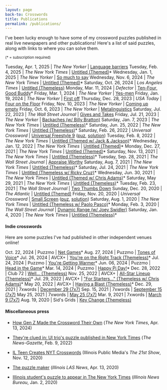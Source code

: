 ```yaml
---
layout: page
back-to: Crosswords
title: Publications
permalink: /publications/
---
```


I've been lucky enough to have some of my crossword puzzles published in real live newspapers and other publications! Here's a list of said puzzles, along with links to where you can solve them.

<small>(\* = subscription required)</small>

Tuesday, Apr. 1, 2025 | _The New Yorker_ | [Language barriers](https://www.newyorker.com/puzzles-and-games-dept/crossword/2025/04/01)
Tuesday, Feb. 4, 2025 | _The New York Times_ | [Untitled (Themed)](https://www.nytimes.com/crosswords/game/daily/2025/02/04)\*
Wednesday, Jan. 1, 2025 | _The New Yorker_ | [So much to say](https://www.newyorker.com/puzzles-and-games-dept/crossword/2025/01/01)
Wednesday, Nov. 6, 2024 | _The New York Times_ | [Untitled (Themed)](https://www.nytimes.com/crosswords/game/daily/2024/11/06)\*
Saturday, Oct. 26, 2024 | _Los Angeles Times_ | [Untitled (Themeless)](https://www.latimes.com/games/daily-crossword?id=tca241026&set=latimes&puzzleType=crossword)
Monday, Mar. 11, 2024 | _Defector_ | [Ten-Four, Good Buddy](https://defector.com/the-crossword-march-11-ten-four-good-buddy)\*
Friday, Mar. 1, 2024 | _The New Yorker_ | [Yes-men](https://www.newyorker.com/puzzles-and-games-dept/crossword/2024/03/01)
Friday, Jan. 19, 2024 | _The New Yorker_ | [First off](https://www.newyorker.com/puzzles-and-games-dept/crossword/2024/01/19)
Thursday, Dec. 28, 2023 | _USA Today_ | [Four on the Floor](https://puzzles.usatoday.com/game/d5b851bc-b136-4c69-904f-8eba993102dc)
Friday, Nov. 10, 2023 | _The New Yorker_ | [Coming up empty](https://www.newyorker.com/puzzles-and-games-dept/crossword/2023/11/10)
Friday, Oct. 6, 2023 | _The New Yorker_ | [Metalinguistics](https://www.newyorker.com/puzzles-and-games-dept/crossword/2023/10/06)
Saturday, Jul. 22, 2023 | _The Wall Street Journal_ | [Gives and Takes](https://www.wsj.com/articles/gives-and-takes-saturday-crossword-july-22-541b32d9)
Friday, Jul. 21, 2023 | _The New Yorker_ | [Backaches (w/ Billy Bratton)](https://www.newyorker.com/puzzles-and-games-dept/crossword/2023/07/21)
Saturday, Jan. 7, 2023 | _The New York Times_ | [Untitled (Themeless)](https://www.nytimes.com/crosswords/game/daily/2023/01/07)\*
Saturday, Jun. 25, 2022 | _The New York Times_ | [Untitled (Themeless)](https://www.nytimes.com/crosswords/game/daily/2022/06/25)\*
Saturday, Feb. 26, 2022 | _Universal Crossword_ | [Universal Freestyle 9](/assets/pdf/freestyle9.pdf) ([puz](/assets/puz/freestyle9.puz), [solution](/assets/pdf/freestyle9solution.pdf))
Tuesday, Feb. 8, 2022 | _The New York Times_ | [Untitled (Themed w/ Jack & Jackson)](https://www.nytimes.com/crosswords/game/daily/2022/02/08)\*
Wednesday, Jan. 12, 2022 | _The New York Times_ | [Untitled (Themed)](https://www.nytimes.com/crosswords/game/daily/2022/01/12)\*
Monday, Dec. 27, 2021 | _The New York Times_ | [Untitled (Themed)](https://www.nytimes.com/crosswords/game/daily/2021/12/27)\*
Saturday, Nov. 13, 2021 | _The New York Times_ | [Untitled (Themeless)](https://www.nytimes.com/crosswords/game/daily/2021/11/13)\*
Tuesday, Sep. 28, 2021 | _The Wall Street Journal_ | [Appraise Worthy](https://www.wsj.com/articles/appraise-worthy-tuesday-crossword-september-28-11632706727)
Saturday, Aug. 7, 2021 | _The New York Times_ | [Untitled (Themeless)](https://www.nytimes.com/crosswords/game/daily/2021/08/07)\*
Saturday, Jul. 24, 2021 | _The New York Times_ | [Untitled (Themeless w/ Ricky Cruz)](https://www.nytimes.com/crosswords/game/daily/2021/07/24)\*
Wednesday, Jun. 30, 2021 | _The New York Times_ | [Untitled (Themed w/ Chris Adams)](https://www.nytimes.com/crosswords/game/daily/2021/06/30)\*
Saturday, May 29, 2021 | _The New York Times_ | [Untitled (Themeless)](https://www.nytimes.com/crosswords/game/daily/2021/05/29)\*
Tuesday, Feb. 23, 2021 | _The Wall Street Journal_ | [Two Thumbs Down](https://www.wsj.com/articles/two-thumbs-down-tuesday-crossword-february-23-11614006930)
Sunday, Dec. 20, 2020 | _The Atlantic_ | [Untitled (Themed)](https://www.theatlantic.com/free-daily-crossword-puzzle/?id=atlantic_20201220&set=atlantic&puzzleType=crossword)
Friday, Nov. 20, 2020 | _Universal Crossword_ | [Small Screen](/assets/pdf/smallscreen.pdf) ([puz](/assets/puz/smallscreen.puz), [solution](/assets/pdf/smallscreensolution.pdf))
Saturday, Aug. 1, 2020 | _The New York Times_ | [Untitled (Themeless w/ Paolo Pasco)](https://www.nytimes.com/crosswords/game/daily/2020/08/01)\*
Monday, Feb. 3, 2020 | _The Wall Street Journal_ | [Dynamic Range (w/ Joey Swidler)](https://blogs.wsj.com/puzzle/2020/02/03/dynamic-range-monday-crossword-february-3/)
Saturday, Jan. 4, 2020 | _The New York Times_ | [Untitled (Themeless)](https://www.nytimes.com/crosswords/game/daily/2020/01/04)\*

#### Indie crosswords

Here are some puzzles I've had published in other independent venues online!

Oct. 22, 2024 | Puzzmo | [Net Games](https://www.puzzmo.com/puzzle/2024-10-22/crossword)\*
Aug. 27, 2024 | Puzzmo | [Tones of Voice](https://www.puzzmo.com/puzzle/2024-08-27/crossword)\*
Jul. 26, 2024 | AVCX+ | [You're on the Right Track (Themeless)](https://avxwords.com/puzzles/1636/)\*
Jul. 24, 2024 | Puzzmo | [You're Getting Warmer](https://www.puzzmo.com/puzzle/2024-07-24/crossword)\*
Jun. 06, 2024 | Puzzmo | [Head in the Game](https://www.puzzmo.com/puzzle/2024-06-06/crossword)\*
Mar. 14, 2024 | Puzzmo | [Happy Pi Day!](https://www.puzzmo.com/puzzle/2024-03-14/crossword)\*
Dec. 28, 2022 | Club 72 | [Well... (Themeless)](https://club72.wordpress.com/2022/12/28/guest-freestyle-4-adam-aaronson/)
Nov. 25, 2022 | AVCX+ | [All-Star Lineup (Themeless)](https://avxwords.com/puzzles/1219/)\*
Jul. 29, 2022 | AVCX+ | ["For Starters..." (Themeless w/ Chris Adams)](https://avxwords.com/puzzles/1138/)\*
May 20, 2022 | AVCX+ | [Having a Blast (Themeless)](https://avxwords.com/puzzles/1086/)\*
Dec. 29, 2021 | 7xwords | [December 29 (7x7)](https://www.7xwords.com/daily/12/12-29.html)
Sep. 15, 2021 | 7xwords | [September 15 (7x7)](https://www.7xwords.com/daily/09/09-15.html)
May 25, 2021 | 7xwords | [May 25 (7x7)](https://www.7xwords.com/daily/05/05-25.html)
Mar. 9, 2021 | 7xwords | [March 9 (7x7)](https://www.7xwords.com/daily/03/03-09.html)
Aug. 19, 2020 | Sid's Grids | [Key Change (Themeless)](https://www.sidsgrids.com/post/puzzle-43-key-change-themeless-by-adam-aaronson)

#### Miscellaneous press

-   [How Gen Z Made the Crossword Their Own](https://www.nytimes.com/2024/04/13/style/gen-z-crosswords.html?unlocked_article_code=1.kE0.wEmA.LkqRVprqqULb&smid=url-share) (_The New York Times_, Apr. 13, 2024)

-   [They're clued in: UI trio's puzzle published in New York Times](https://www.news-gazette.com/news/local/university-illinois/theyre-clued-in-ui-trios-puzzle-published-in-new-york-times/article_401e370b-d7c1-5fd3-b3ea-201615a2a4a9.html) (_The News-Gazette_, Feb. 9, 2022)

-   [IL Teen Creates NYT Crosswords](https://will.illinois.edu/21stshow/story/il-teen-creates-nyt-crosswords) (Illinois Public Media's _The 21st Show_, Nov. 12, 2020)

-   [The puzzle maker](https://las.illinois.edu/news/2020-04-13/puzzle-maker) (_Illinois LAS News_, Apr. 13, 2020)

-   [Illinois student's puzzle to appear in The New York Times](https://news.illinois.edu/view/6367/805278) (_Illinois News Bureau_, Jan. 2, 2020)
